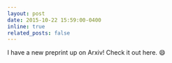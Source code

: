 ```yaml
---
layout: post
date: 2015-10-22 15:59:00-0400
inline: true
related_posts: false
---
```


I have a new preprint up on Arxiv! Check it out here. :smile:
